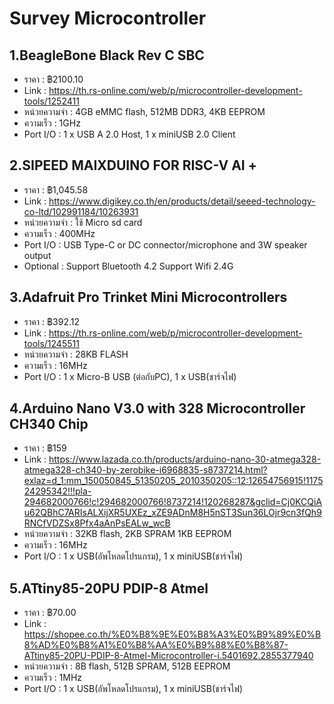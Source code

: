 # Survey Microcontroller
## 1.BeagleBone Black Rev C SBC
- ราคา : 	฿2100.10
- Link : https://th.rs-online.com/web/p/microcontroller-development-tools/1252411
- หน่วยความจำ : 4GB eMMC flash, 512MB DDR3, 4KB EEPROM
- ความเร็ว : 1GHz
- Port I/O : 1 x USB A 2.0 Host, 1 x miniUSB 2.0 Client

## 2.SIPEED MAIXDUINO FOR RISC-V AI +
- ราคา : ฿1,045.58
- Link : https://www.digikey.co.th/en/products/detail/seeed-technology-co-ltd/102991184/10263931
- หน่วยความจำ : ใช้ Micro sd card
- ความเร็ว : 400MHz
- Port I/O : USB Type-C or DC connector/microphone and 3W speaker output
- Optional : Support Bluetooth 4.2  Support Wifi 2.4G 

## 3.Adafruit Pro Trinket Mini Microcontrollers
- ราคา : 	฿392.12
- Link : https://th.rs-online.com/web/p/microcontroller-development-tools/1245511
- หน่วยความจำ : 28KB FLASH
- ความเร็ว : 16MHz
- Port I/O : 1 x Micro-B USB (ต่อกับPC), 1 x USB(ชาร์จไฟ)

## 4.Arduino Nano V3.0 with 328 Microcontroller CH340 Chip
- ราคา : 	฿159
- Link : https://www.lazada.co.th/products/arduino-nano-30-atmega328-atmega328-ch340-by-zerobike-i6968835-s8737214.html?exlaz=d_1:mm_150050845_51350205_2010350205::12:12654756915!117524295342!!!pla-294682000766!c!294682000766!8737214!120268287&gclid=Cj0KCQiAu62QBhC7ARIsALXijXR5UXEz_xZE9ADnM8H5nST3Sun36LOjr9cn3fQh9RNCfVDZSx8Pfx4aAnPsEALw_wcB
- หน่วยความจำ : 32KB  flash, 2KB SPRAM 1KB EEPROM
- ความเร็ว : 16MHz
- Port I/O : 1 x USB(อัพโหลดโปรแกรม), 1 x miniUSB(ชาร์จไฟ)

## 5.ATtiny85-20PU PDIP-8 Atmel
- ราคา : 	฿70.00
- Link : https://shopee.co.th/%E0%B8%9E%E0%B8%A3%E0%B9%89%E0%B8%AD%E0%B8%A1%E0%B8%AA%E0%B9%88%E0%B8%87-ATtiny85-20PU-PDIP-8-Atmel-Microcontroller-i.5401692.2855377940
- หน่วยความจำ : 8B flash, 512B SPRAM, 512B EEPROM
- ความเร็ว : 1MHz
- Port I/O : 1 x USB(อัพโหลดโปรแกรม), 1 x miniUSB(ชาร์จไฟ)



